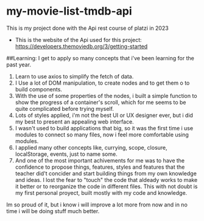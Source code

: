 # my-movie-list-tmdb-api
 This is my project done with the Api rest course of platzi in 2023
- This is the website of the Api used for this project: https://developers.themoviedb.org/3/getting-started

##Learning: 
I get to apply so many concepts that i've been learning for the past year.

1. Learn to use axios to simplify the fetch of data.
2. I Use a lot of DOM manipulation, to create nodes and to get them o to build components.
3. With the use of some properties of the nodes, i built a simple function to show the progress of a container's scroll, which for me seems to be quite complicated before trying myself.
4. Lots of styles applied, i'm not the best UI or UX designer ever, but i did my best to present an appealing web interface.
5. I wasn't used to build applications that big, so it was the first time i use modules to connect so many files, now i feel more comfortable using modules.
6. I applied many other concepts like, currying, scope, closure, localStorage, events, just to name some.
7. And one of the most important achivements for me was to have the confidence to propose things, features, styles and features that the teacher did't concider and start building things from my own knowledge and ideas. I lost the fear to "touch" the code that aldeady works to make it better or to reorganize the code in different files. This with not doubt is my first personal proyect, built mostly with my code and knowledge.

Im so proud of it, but i know i will improve a lot more from now and in no time i will be doing stuff much better.